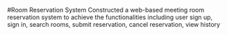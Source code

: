 #Room Reservation System
Constructed a web-based meeting room reservation system to achieve the functionalities including user sign up, sign in, search rooms, submit reservation, cancel reservation, view history
